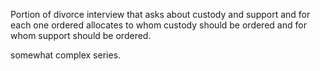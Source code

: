 Portion of divorce interview that asks about custody and support and for each one ordered
allocates to whom custody should be ordered and
for whom support should be ordered.

somewhat complex series.